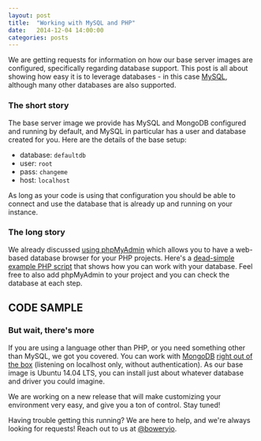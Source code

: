 ```yaml
---
layout: post
title:  "Working with MySQL and PHP"
date:   2014-12-04 14:00:00
categories: posts
---
```


We are getting requests for information on how our base server images are configured, specifically regarding database support. This post is all about showing how easy it is to leverage databases - in this case [MySQL](http://dev.mysql.com), although many other databases are also supported.

### The short story

The base server image we provide has MySQL and MongoDB configured and running by default, and MySQL in particular has a user and database created for you. Here are the details of the base setup:

* database: `defaultdb`
* user: `root`
* pass: `changeme`
* host: `localhost`

As long as your code is using that configuration you should be able to connect and use the database that is already up and running on your instance.

### The long story

We already discussed [using phpMyAdmin](/blog/posts/2014/12/01/phpmyadmin-support.html) which allows you to have a web-based database browser for your PHP projects. Here's a [dead-simple example PHP script](https://gist.github.com/spacemonkey/3ec5b9c406c9fb16846e) that shows how you can work with your database. Feel free to also add phpMyAdmin to your project and you can check the database at each step.

## CODE SAMPLE

<script src="https://gist.github.com/spacemonkey/3ec5b9c406c9fb16846e.js"></script>

### But wait, there's more

If you are using a language other than PHP, or you need something other than MySQL, we got you covered. You can work with [MongoDB](http://mongodb.org) [right out of the box](/blog/posts/2014/11/12/node-and-mongodb-development-with-bowery.html) (listening on localhost only, without authentication). As our base image is Ubuntu 14.04 LTS, you can install just about whatever database and driver you could imagine.

We are working on a new release that will make customizing your environment very easy, and give you a ton of control. Stay tuned!

Having trouble getting this running? We are here to help, and we're always looking for requests! Reach out to us at [@boweryio](http://twitter.com/boweryio).